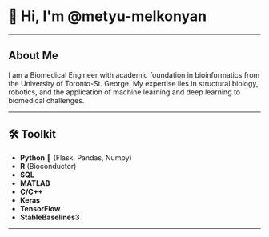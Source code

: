 # 👋 Hi, I'm @metyu-melkonyan

---

## About Me

I am a Biomedical Engineer  with academic foundation in bioinformatics from the University of Toronto-St. George.
My expertise lies in structural biology, robotics, and the application of machine learning and deep learning to biomedical challenges.

---

## 🛠️ Toolkit

- **Python** 🐍 (Flask, Pandas, Numpy)
- **R** (Bioconductor)
- **SQL**
- **MATLAB**
- **C/C++**
- **Keras**
- **TensorFlow**
- **StableBaselines3**

---

<!--
Optional: Add more sections like Projects, Contact, or Fun Facts as you grow your profile!
-->
